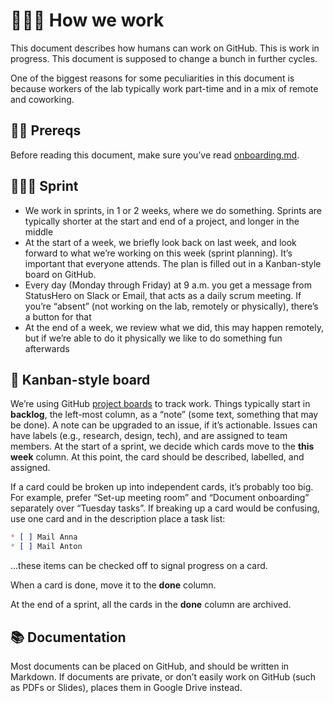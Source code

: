 # 👷🏽‍♀️ How we work

This document describes how humans can work on GitHub.
This is work in progress.
This document is supposed to change a bunch in further cycles.

One of the biggest reasons for some peculiarities in this document is because
workers of the lab typically work part-time and in a mix of remote and coworking.

## 👶🏽 Prereqs

Before reading this document, make sure you’ve read [onboarding.md](onboarding.md).

## 🏃🏽‍♀️ Sprint

*   We work in sprints, in 1 or 2 weeks, where we do something.
    Sprints are typically shorter at the start and end of a project,
    and longer in the middle
*   At the start of a week, we briefly look back on last week, and look forward
    to what we’re working on this week (sprint planning).
    It’s important that everyone attends.
    The plan is filled out in a Kanban-style board on GitHub.
*   Every day (Monday through Friday) at 9 a.m. you get a message from StatusHero
    on Slack or Email, that acts as a daily scrum meeting.
    If you’re “absent” (not working on the lab, remotely or physically), there’s
    a button for that
*   At the end of a week, we review what we did, this may happen remotely,
    but if we’re able to do it physically we like to do something fun afterwards

## 🍱 Kanban-style board

We’re using GitHub [project boards](https://help.github.com/articles/about-project-boards/) to track work.
Things typically start in **backlog**, the left-most column, as a “note” (some text, something that may be done).
A note can be upgraded to an issue, if it’s actionable.
Issues can have labels (e.g., research, design, tech), and are assigned to team members.
At the start of a sprint, we decide which cards move to the **this week** column.
At this point, the card should be described, labelled, and assigned.

If a card could be broken up into independent cards, it’s probably too big.
For example, prefer “Set-up meeting room” and “Document onboarding” separately over
“Tuesday tasks”.
If breaking up a card would be confusing, use one card and in the description place a task list:

```markdown
* [ ] Mail Anna
* [ ] Mail Anton
```

…these items can be checked off to signal progress on a card.

When a card is done, move it to the **done** column.

At the end of a sprint, all the cards in the **done** column are archived.

## 📚 Documentation

Most documents can be placed on GitHub, and should be written in Markdown.
If documents are private, or don’t easily work on GitHub (such as PDFs or Slides),
places them in Google Drive instead.
